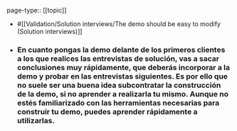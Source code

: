 page-type:: [[topic]]

- #[[Validation/Solution interviews/The demo should be easy to modify (Solution interviews)]]

- ### En cuanto pongas la demo delante de los primeros clientes a los que realices las entrevistas de solución, vas a sacar conclusiones muy rápidamente, que deberás incorporar a la demo y probar en las entrevistas siguientes. Es por ello que no suele ser una buena idea subcontratar la construcción de la demo, si no aprender a realizarla tu mismo. Aunque no estés familiarizado con las herramientas necesarias para construir tu demo, puedes aprender rápidamente a utilizarlas.



